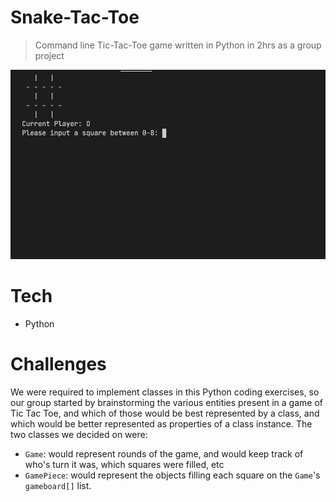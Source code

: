 # Snake-Tac-Toe

> Command line Tic-Tac-Toe game written in Python in 2hrs as a group project

![Screen grab of command line game play](snake_tac_toe.gif)

# Tech

- Python

# Challenges

We were required to implement classes in this Python coding exercises, so our group started by brainstorming the various entities present in a game of Tic Tac Toe, and which of those would be best represented by a class, and which would be better represented as properties of a class instance. The two classes we decided on were:

- `Game`: would represent rounds of the game, and would keep track of who's turn it was, which squares were filled, etc
- `GamePiece`: would represent the objects filling each square on the `Game`'s `gameboard[]` list.
